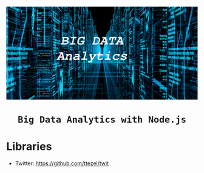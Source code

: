 <h1 align="center">
	<br><img src="logo.jpg" alt="logo"><br>

	Big Data Analytics with Node.js
</h1>



# Libraries

* Twitter: https://github.com/ttezel/twit
